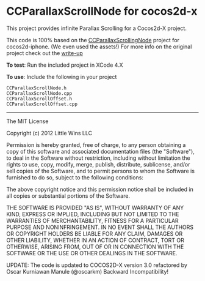 # CCParallaxScrollNode for cocos2d-x

This project provides infinite Parallax Scrolling for a Cocos2d-X project. 

This code is 100% based on the [CCParallaxScrollingNode](https://github.com/aramkocharyan/cocos2d) project for cocos2d-iphone. (We even used the assets!) For more info on the original project check out the [write-up](http://ak.net84.net/iphone/creating-a-repeating-backgroundinfinite-parallax-effect-in-cocos2d/)

**To test**: Run the included project in XCode 4.X

**To use**: Include the following in your project

	CCParallaxScrollNode.h
	CCParallaxScrollNode.cpp
	CCParallaxScrollOffset.h
	CCParallaxScrollOffset.cpp


---
The MIT License

Copyright (c) 2012 Little Wins LLC

Permission is hereby granted, free of charge, to any person obtaining a copy of this software and associated documentation files (the "Software"), to deal in the Software without restriction, including without limitation the rights to use, copy, modify, merge, publish, distribute, sublicense, and/or sell copies of the Software, and to permit persons to whom the Software is furnished to do so, subject to the following conditions:

The above copyright notice and this permission notice shall be included in all copies or substantial portions of the Software.

THE SOFTWARE IS PROVIDED "AS IS", WITHOUT WARRANTY OF ANY KIND, EXPRESS OR IMPLIED, INCLUDING BUT NOT LIMITED TO THE WARRANTIES OF MERCHANTABILITY, FITNESS FOR A PARTICULAR PURPOSE AND NONINFRINGEMENT. IN NO EVENT SHALL THE AUTHORS OR COPYRIGHT HOLDERS BE LIABLE FOR ANY CLAIM, DAMAGES OR OTHER LIABILITY, WHETHER IN AN ACTION OF CONTRACT, TORT OR OTHERWISE, ARISING FROM, OUT OF OR IN CONNECTION WITH THE SOFTWARE OR THE USE OR OTHER DEALINGS IN THE SOFTWARE.


UPDATE: The code is updated to COCOS2D-X version 3.0
refactored by Oscar Kurniawan Manule (@oscarkm)
Backward Incompatibility!
